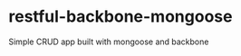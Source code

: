restful-backbone-mongoose
=========================

Simple CRUD app built with mongoose and backbone
